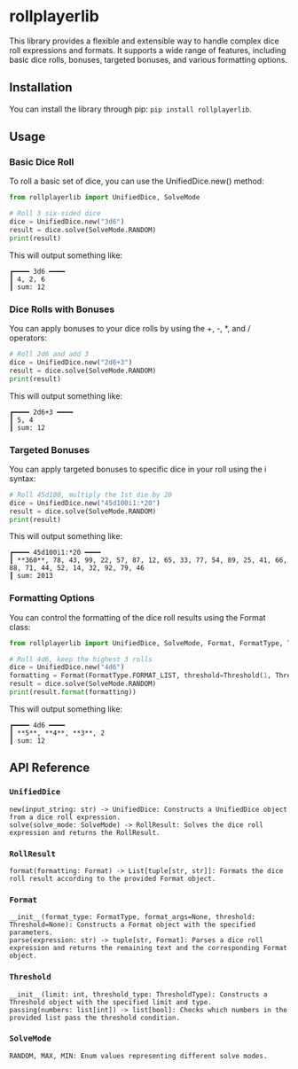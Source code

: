 
# rollplayerlib
This library provides a flexible and extensible way to handle complex dice roll expressions and formats. It supports a wide range of features, including basic dice rolls, bonuses, targeted bonuses, and various formatting options.
## Installation
You can install the library through pip: `pip install rollplayerlib`.
## Usage
### Basic Dice Roll

To roll a basic set of dice, you can use the UnifiedDice.new() method:

```python
from rollplayerlib import UnifiedDice, SolveMode

# Roll 3 six-sided dice
dice = UnifiedDice.new("3d6")
result = dice.solve(SolveMode.RANDOM)
print(result)
```
This will output something like:
```
┏━━━━ 3d6 ━━━━ 
┃ 4, 2, 6
┃ sum: 12
```
### Dice Rolls with Bonuses

You can apply bonuses to your dice rolls by using the +, -, *, and / operators:

```python
# Roll 2d6 and add 3
dice = UnifiedDice.new("2d6+3")
result = dice.solve(SolveMode.RANDOM)
print(result)
```

This will output something like:
```
┏━━━━ 2d6+3 ━━━━ 
┃ 5, 4
┃ sum: 12
```
### Targeted Bonuses

You can apply targeted bonuses to specific dice in your roll using the i syntax:

```python
# Roll 45d100, multiply the 1st die by 20
dice = UnifiedDice.new("45d100i1:*20")
result = dice.solve(SolveMode.RANDOM)
print(result)
```
This will output something like:
```
┏━━━━ 45d100i1:*20 ━━━━ 
┃ **360**, 78, 43, 99, 22, 57, 87, 12, 65, 33, 77, 54, 89, 25, 41, 66, 88, 71, 44, 52, 14, 32, 92, 79, 46
┃ sum: 2013
```
### Formatting Options

You can control the formatting of the dice roll results using the Format class:

```python
from rollplayerlib import UnifiedDice, SolveMode, Format, FormatType, ThresholdType

# Roll 4d6, keep the highest 3 rolls
dice = UnifiedDice.new("4d6")
formatting = Format(FormatType.FORMAT_LIST, threshold=Threshold(1, ThresholdType.GREATER))
result = dice.solve(SolveMode.RANDOM)
print(result.format(formatting))
```

This will output something like:
```
┏━━━━ 4d6 ━━━━ 
┃ **5**, **4**, **3**, 2
┃ sum: 12
```
## API Reference
### `UnifiedDice`

    new(input_string: str) -> UnifiedDice: Constructs a UnifiedDice object from a dice roll expression.
    solve(solve_mode: SolveMode) -> RollResult: Solves the dice roll expression and returns the RollResult.

### `RollResult`

    format(formatting: Format) -> List[tuple[str, str]]: Formats the dice roll result according to the provided Format object.

### `Format`

    __init__(format_type: FormatType, format_args=None, threshold: Threshold=None): Constructs a Format object with the specified parameters.
    parse(expression: str) -> tuple[str, Format]: Parses a dice roll expression and returns the remaining text and the corresponding Format object.

### `Threshold`

    __init__(limit: int, threshold_type: ThresholdType): Constructs a Threshold object with the specified limit and type.
    passing(numbers: list[int]) -> list[bool]: Checks which numbers in the provided list pass the threshold condition.

### `SolveMode`

    RANDOM, MAX, MIN: Enum values representing different solve modes.

